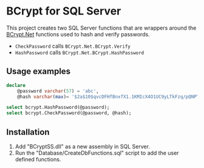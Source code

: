 # BCrypt for SQL Server

This project creates two SQL Server functions that are wrappers around the [BCrypt.Net](https://github.com/BcryptNet/bcrypt.net) functions used to hash and verify passwords.

* `CheckPassword` calls `BCrypt.Net.BCrypt.Verify`
* `HashPassword` calls `BCrypt.Net.BCrypt.HashPassword` 

## Usage examples

```sql
declare
    @password varchar(57) = 'abc',
    @hash varchar(max)= '$2a$10$qvcDFHfBnxfX1.1KMIcX4O1UC9yLTkFzq/pQNPT24pm8VudXTnDC2';

select bcrypt.HashPassword(@password);
select bcrypt.CheckPassword(@password, @hash);
```

## Installation

1. Add "BCryptSS.dll" as a new assembly in SQL Server.
2. Run the "Database/CreateDbFunctions.sql" script to add the user defined functions.
